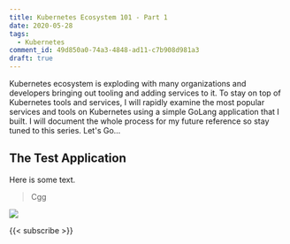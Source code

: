 ```yaml
---
title: Kubernetes Ecosystem 101 - Part 1
date: 2020-05-28
tags:
  - Kubernetes
comment_id: 49d850a0-74a3-4848-ad11-c7b908d981a3
draft: true
---
```


Kubernetes ecosystem is exploding with many organizations and developers bringing out tooling and adding services to it. To stay on top of Kubernetes tools and services, I will rapidly examine the most popular services and tools on Kubernetes using a simple GoLang application that I built. I will document the whole process for my future reference so stay tuned to this series. Let's Go...

## The Test Application

Here is some text.

> Cgg

![](/uploads/img-20200730-wa0002.jpg)

{{< subscribe >}}
